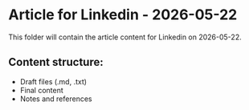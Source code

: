 # Article for Linkedin - 2026-05-22

This folder will contain the article content for Linkedin on 2026-05-22.

## Content structure:
- Draft files (.md, .txt)
- Final content
- Notes and references
